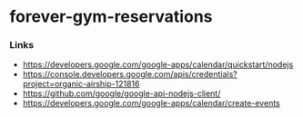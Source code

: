# forever-gym-reservations

### Links
* https://developers.google.com/google-apps/calendar/quickstart/nodejs
* https://console.developers.google.com/apis/credentials?project=organic-airship-121816
* https://github.com/google/google-api-nodejs-client/
* https://developers.google.com/google-apps/calendar/create-events
